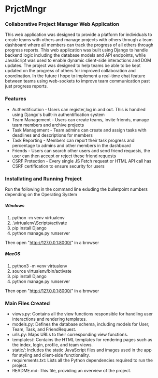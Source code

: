 # PrjctMngr
### Collaborative Project Manager Web Application 
This web application was designed to provide a platform for individuals to create teams with others and manage projects with others through a team dashboard where all members can track the progress of all others through progress reports. This web application was built using Django to handle backend logic including the database models and API endpoints, while JavaScript was used to enable dynamic client-side interactions and DOM updates. The project was designed to help teams be able to be kept updated on the progress of others for improved collaboration and coordination. In the future i hope to implement a real-time chat feature between teams using web-sockets to improve team communication past just progress reports.

### Features
* Authentification - Users can register,log in and out. This is handled using Django's built-in authentification system
* Team Management - Users can create teams, invite friends, manage team members and archive projects
* Task Management - Team admins can create and assign tasks with deadlines and descriptions for members
* Task Reporting - Members can report their task progress and percentage to admins and other members in the dashboard
* Friends - Users can search other users and send friend requests, the user can then accept or reject these friend requests
* CSRF Protection - Every single JS Fetch request or HTML API call has CSRF certification to ensure security for users

### Installating and Running Project
Run the following in the command line exluding the bulletpoint numbers depending on the Operating System
##### Windows 
1. python -m venv virtualenv
2. .\virtualenv\Scripts\activate
3. pip install Django
4. python manage.py runserver
   
Then open "http://127.0.0.1:8000/" in a browser

##### MacOS
1. python3 -m venv virtualenv
2. source virtualenv/bin/activate
3. pip install Django
4. python manage.py runserver
   
Then open "http://127.0.0.1:8000/" in a browser

### Main Files Created
* views.py: Contains all the view functions responsible for handling user interactions and rendering templates.
* models.py: Defines the database schema, including models for User, Team, Task, and FriendRequest.
* urls.py: Maps URLs to their corresponding view functions.
* templates/: Contains the HTML templates for rendering pages such as the index, login, profile, and team views.
* static/: Includes the static JavaScript files and images used in the app for styling and client-side functionality.
* requirements.txt: Lists all the Python dependencies required to run the project.
* README.md: This file, providing an overview of the project.
  
